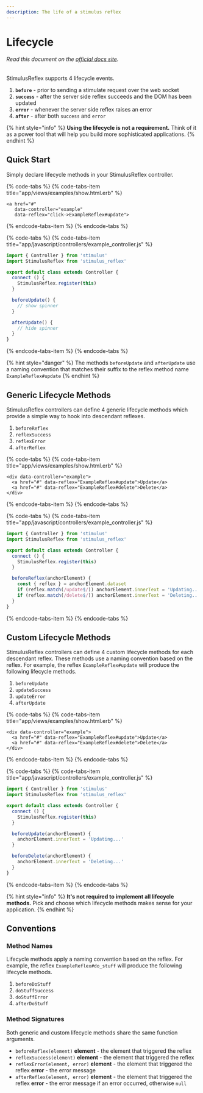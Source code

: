 ```yaml
---
description: The life of a stimulus reflex
---
```


# Lifecycle

###### Read this document on the [official docs site](https://docs.stimulusreflex.com/lifecycle).

StimulusReflex supports 4 lifecycle events.

1. **`before`** - prior to sending a stimulate request over the web socket
2. **`success`** - after the server side reflex succeeds and the DOM has been updated
3. **`error`** - whenever the server side reflex raises an error
4. **`after`** - after both `success` and `error`

{% hint style="info" %}
**Using the lifecycle is not a requirement.** Think of it as a power tool that will help you build more sophisticated applications.
{% endhint %}

## Quick Start

Simply declare lifecycle methods in your StimulusReflex controller.

{% code-tabs %}
{% code-tabs-item title="app/views/examples/show.html.erb" %}
```text
<a href="#"
   data-controller="example"
   data-reflex="click->ExampleReflex#update">
```
{% endcode-tabs-item %}
{% endcode-tabs %}

{% code-tabs %}
{% code-tabs-item title="app/javascript/controllers/example\_controller.js" %}
```javascript
import { Controller } from 'stimulus'
import StimulusReflex from 'stimulus_reflex'

export default class extends Controller {
  connect () {
    StimulusReflex.register(this)
  }

  beforeUpdate() {
    // show spinner
  }

  afterUpdate() {
    // hide spinner
  }
}
```
{% endcode-tabs-item %}
{% endcode-tabs %}

{% hint style="danger" %}
The methods `beforeUpdate` and `afterUpdate` use a naming convention that matches their suffix to the reflex method name `ExampleReflex#update`
{% endhint %}

## Generic Lifecycle Methods

StimulusReflex controllers can define 4 generic lifecycle methods which provide a simple way to hook into descendant reflexes.

1. `beforeReflex`
2. `reflexSuccess`
3. `reflexError`
4. `afterReflex`

{% code-tabs %}
{% code-tabs-item title="app/views/examples/show.html.erb" %}
```text
<div data-controller="example">
  <a href="#" data-reflex="ExampleReflex#update">Update</a>
  <a href="#" data-reflex="ExampleReflex#delete">Delete</a>
</div>
```
{% endcode-tabs-item %}
{% endcode-tabs %}

{% code-tabs %}
{% code-tabs-item title="app/javascript/controllers/example\_controller.js" %}
```javascript
import { Controller } from 'stimulus'
import StimulusReflex from 'stimulus_reflex'

export default class extends Controller {
  connect () {
    StimulusReflex.register(this)
  }

  beforeReflex(anchorElement) {
    const { reflex } = anchorElement.dataset
    if (reflex.match(/update$/)) anchorElement.innerText = 'Updating...'
    if (reflex.match(/delete$/)) anchorElement.innerText = 'Deleting...'
  }
}
```
{% endcode-tabs-item %}
{% endcode-tabs %}

## Custom Lifecycle Methods

StimulusReflex controllers can define 4 custom lifecycle methods for each descendant reflex. These methods use a naming convention based on the reflex. For example, the reflex `ExampleReflex#update` will produce the following lifecycle methods.

1. `beforeUpdate`
2. `updateSuccess`
3. `updateError`
4. `afterUpdate`

{% code-tabs %}
{% code-tabs-item title="app/views/examples/show.html.erb" %}
```text
<div data-controller="example">
  <a href="#" data-reflex="ExampleReflex#update">Update</a>
  <a href="#" data-reflex="ExampleReflex#delete">Delete</a>
</div>
```
{% endcode-tabs-item %}
{% endcode-tabs %}

{% code-tabs %}
{% code-tabs-item title="app/javascript/controllers/example\_controller.js" %}
```javascript
import { Controller } from 'stimulus'
import StimulusReflex from 'stimulus_reflex'

export default class extends Controller {
  connect () {
    StimulusReflex.register(this)
  }

  beforeUpdate(anchorElement) {
    anchorElement.innerText = 'Updating...'
  }

  beforeDelete(anchorElement) {
    anchorElement.innerText = 'Deleting...'
  }
}
```
{% endcode-tabs-item %}
{% endcode-tabs %}

{% hint style="info" %}
**It's not required to implement all lifecycle methods.** Pick and choose which lifecycle methods makes sense for your application.
{% endhint %}

## Conventions

### Method Names

Lifecycle methods apply a naming convention based on the reflex. For example, the reflex `ExampleReflex#do_stuff` will produce the following lifecycle methods.

1. `beforeDoStuff`
2. `doStuffSuccess`
3. `doStuffError`
4. `afterDoStuff`

### Method Signatures

Both generic and custom lifecycle methods share the same function arguments.

* `beforeReflex(element)`  **element** - the element that triggered the reflex
* `reflexSuccess(element)` **element** - the element that triggered the reflex
* `reflexError(element, error)` **element** - the element that triggered the reflex **error** - the error message
* `afterReflex(element, error)` **element** - the element that triggered the reflex **error** - the error message if an error occurred, otherwise `null`

